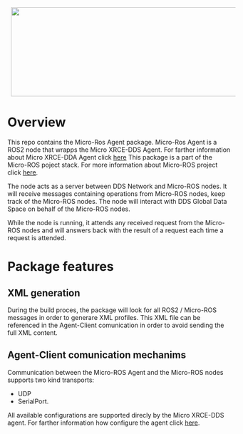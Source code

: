 <a href="http://www.eprosima.com"><img src="http://www.eprosima.com/images/logos/eprosima/logo.png" align="center" hspace="8" vspace="2" width="850" height="200" ></a>

# Overview

This repo contains the Micro-Ros Agent package.
Micro-Ros Agent is a ROS2 node that wrapps the Micro XRCE-DDS Agent.
For farther information about Micro XRCE-DDA Agent click [here](https://github.com/eProsima/Micro-XRCE-DDS-Agent)
This package is a part of the Micro-ROS poject stack. 
For more information about Micro-ROS project click [here]().

The node acts as a server between DDS Network and Micro-ROS nodes.
It will receive messages containing operations from Micro-ROS nodes, keep track of the Micro-ROS nodes. 
The node will interact with DDS Global Data Space on behalf of the Micro-ROS nodes.

While the node is running, it attends any received request from the Micro-ROS nodes and will answers back with the result of a request each time a request is attended.


# Package features

## XML generation

During the build proces, the package will look for all ROS2 / Micro-ROS messages in order to generare XML profiles.
This XML file can be referenced in the Agent-Client comunication in order to avoid sending the full XML content.


## Agent-Client comunication mechanims

Communication between the Micro-ROS Agent and the Micro-ROS nodes supports two kind transports: 
- UDP 
- SerialPort. 


All available configurations are supported direcly by the Micro XRCE-DDS agent.
For farther information how configure the agent click [here]().